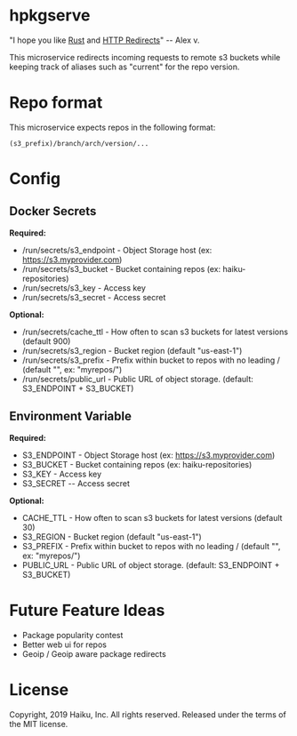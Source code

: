 # hpkgserve

"I hope you like [Rust](http://rust-lang.org) and [HTTP Redirects](https://en.wikipedia.org/wiki/URL_redirection#HTTP_status_codes_3xx)" -- Alex v.

This microservice redirects incoming requests to remote s3 buckets while keeping track of aliases
such as "current" for the repo version.

# Repo format

This microservice expects repos in the following format:

```(s3_prefix)/branch/arch/version/...```

# Config

## Docker Secrets

**Required:**
  * /run/secrets/s3_endpoint - Object Storage host (ex: https://s3.myprovider.com)
  * /run/secrets/s3_bucket - Bucket containing repos (ex: haiku-repositories)
  * /run/secrets/s3_key - Access key
  * /run/secrets/s3_secret - Access secret

**Optional:**
  * /run/secrets/cache_ttl - How often to scan s3 buckets for latest versions (default 900)
  * /run/secrets/s3_region - Bucket region (default "us-east-1")
  * /run/secrets/s3_prefix - Prefix within bucket to repos with no leading / (default "", ex: "myrepos/")
  * /run/secrets/public_url - Public URL of object storage. (default: S3_ENDPOINT + S3_BUCKET)

## Environment Variable

**Required:**
  * S3_ENDPOINT - Object Storage host (ex: https://s3.myprovider.com)
  * S3_BUCKET - Bucket containing repos (ex: haiku-repositories)
  * S3_KEY - Access key
  * S3_SECRET -- Access secret

**Optional:**
  * CACHE_TTL - How often to scan s3 buckets for latest versions (default 30)
  * S3_REGION - Bucket region (default "us-east-1")
  * S3_PREFIX - Prefix within bucket to repos with no leading / (default "", ex: "myrepos/")
  * PUBLIC_URL - Public URL of object storage. (default: S3_ENDPOINT + S3_BUCKET)

# Future Feature Ideas

  * Package popularity contest
  * Better web ui for repos
  * Geoip / Geoip aware package redirects

# License

Copyright, 2019 Haiku, Inc. All rights reserved.
Released under the terms of the MIT license.
